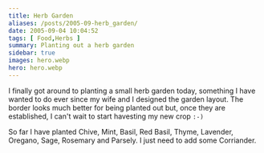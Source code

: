 ```yaml
---
title: Herb Garden
aliases: /posts/2005-09-herb_garden/
date: 2005-09-04 10:04:52
tags: [ Food,Herbs ]
summary: Planting out a herb garden
sidebar: true
images: hero.webp
hero: hero.webp
---
```


I finally got around to planting a small herb garden today, something I have
wanted to do ever since my wife and I designed the garden layout. The border
looks much better for being planted out but, once they are established, I
can't wait to start havesting my new crop `:-)`

So far I have planted Chive, Mint, Basil, Red Basil, Thyme, Lavender, Oregano,
Sage, Rosemary and Parsely. I just need to add some Corriander.

